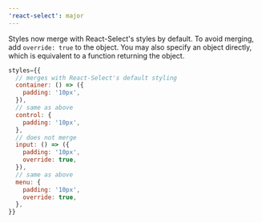 ```yaml
---
'react-select': major
---
```


Styles now merge with React-Select's styles by default. To avoid merging, add `override: true` to the object. You may also specify an object directly, which is equivalent to a function returning the object.

```js
styles={{
  // merges with React-Select's default styling
  container: () => ({
    padding: '10px',
  }),
  // same as above
  control: {
    padding: '10px',
  },
  // does not merge
  input: () => ({
    padding: '10px',
    override: true,
  }),
  // same as above
  menu: {
    padding: '10px',
    override: true,
  },
}}
```
